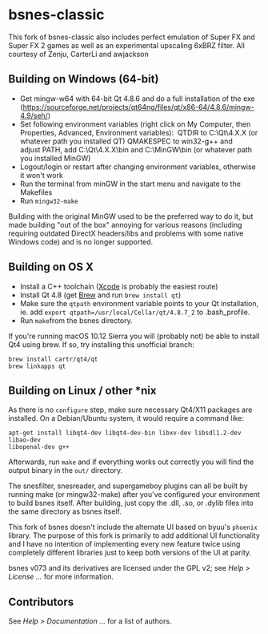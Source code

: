 # bsnes-classic

This fork of bsnes-classic also includes perfect emulation of Super FX and Super FX 2 games as well as an experimental upscaling 6xBRZ filter. All courtesy of Zenju, CarterLi and awjackson

## Building on Windows (64-bit)

- Get mingw-w64 with 64-bit Qt 4.8.6 and do a full installation of the exe (https://sourceforge.net/projects/qt64ng/files/qt/x86-64/4.8.6/mingw-4.9/seh/)
- Set following environment variables (right click on My Computer, then Properties, Advanced, Environment variables): 
QTDIR to C:\Qt\4.X.X (or whatever path you installed QT)
QMAKESPEC to win32-g++
and adjust PATH, add C:\Qt\4.X.X\bin and C:\MinGW\bin (or whatever path you installed MinGW)
- Logout/login or restart after changing environment variables, otherwise it won't work 
- Run the terminal from minGW in the start menu and navigate to the Makefiles
- Run `mingw32-make`

Building with the original MinGW used to be the preferred way to do it, but made building "out of the box" annoying for various reasons (including requiring outdated DirectX headers/libs and problems with some native Windows code) and is no longer supported.

## Building on OS X

- Install a C++ toolchain ([Xcode](https://developer.apple.com) is probably the easiest route)  
- Install Qt 4.8 (get [Brew](http://brew.sh) and run `brew install qt`)  
- Make sure the `qtpath` environment variable points to your Qt installation, ie. add `export qtpath=/usr/local/Cellar/qt/4.8.7_2` to .bash_profile.
- Run `make`from the bsnes directory.

If you're running macOS 10.12 Sierra you will (probably not) be able to install Qt4 using brew. If so, try installing this unofficial branch:

```
brew install cartr/qt4/qt
brew linkapps qt
```

## Building on Linux / other *nix

As there is no ``configure`` step, make sure necessary Qt4/X11 packages are installed. On a Debian/Ubuntu system, it would require a command like:

```
apt-get install libqt4-dev libqt4-dev-bin libxv-dev libsdl1.2-dev libao-dev
libopenal-dev g++
```

Afterwards, run ``make`` and if everything works out correctly you will find the output binary in the ``out/`` directory.

The snesfilter, snesreader, and supergameboy plugins can all be built by running make (or mingw32-make) after you've configured your environment to build bsnes itself.
After building, just copy the .dll, .so, or .dylib files into the same directory as bsnes itself.

This fork of bsnes doesn't include the alternate UI based on byuu's `phoenix` library. The purpose of this fork is primarily to add additional UI functionality and I have no intention of implementing every new feature twice using completely different libraries just to keep both versions of the UI at parity.

bsnes v073 and its derivatives are licensed under the GPL v2; see *Help > License ...* for more information.

## Contributors

See *Help > Documentation ...* for a list of authors.
